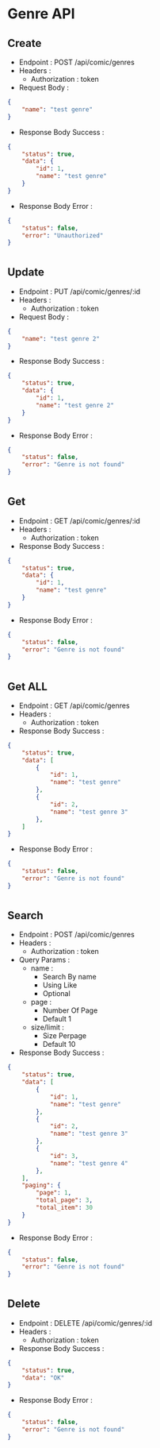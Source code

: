 # Genre API
## Create
- Endpoint : POST /api/comic/genres
- Headers : 
    - Authorization : token
- Request Body :
```json
{
    "name": "test genre"
}
```
- Response Body Success :
```json
{
    "status": true,
    "data": {
        "id": 1,
        "name": "test genre"
    }
}
```
- Response Body Error :
```json
{
    "status": false,
    "error": "Unauthorized"
}
```

#
## Update
- Endpoint : PUT /api/comic/genres/:id
- Headers :
    - Authorization : token
- Request Body :
```json
{
    "name": "test genre 2"
}
```
- Response Body Success :
```json
{
    "status": true,
    "data": {
        "id": 1,
        "name": "test genre 2"
    }
}
```
- Response Body Error :
```json
{
    "status": false,
    "error": "Genre is not found"
}
```

#
## Get
- Endpoint : GET /api/comic/genres/:id
- Headers :
    - Authorization : token
- Response Body Success :
```json
{
    "status": true,
    "data": {
        "id": 1,
        "name": "test genre"
    }
}
```
- Response Body Error :
```json
{
    "status": false,
    "error": "Genre is not found"
}
```

#
## Get ALL
- Endpoint : GET /api/comic/genres
- Headers :
    - Authorization : token
- Response Body Success :
```json
{
    "status": true,
    "data": [
        {
            "id": 1,
            "name": "test genre"
        },
        {
            "id": 2,
            "name": "test genre 3"
        },
    ]
}
```
- Response Body Error :
```json
{
    "status": false,
    "error": "Genre is not found"
}
```

#
## Search
- Endpoint : POST /api/comic/genres
- Headers :
    - Authorization : token
- Query Params :
    - name : 
        - Search By name
        - Using Like
        - Optional
    - page : 
        - Number Of Page
        - Default 1
    - size/limit : 
        - Size Perpage
        - Default 10
- Response Body Success :
```json
{
    "status": true,
    "data": [
        {
            "id": 1,
            "name": "test genre"
        },
        {
            "id": 2,
            "name": "test genre 3"
        },
        {
            "id": 3,
            "name": "test genre 4"
        },
    ],
    "paging": {
        "page": 1,
        "total_page": 3,
        "total_item": 30
    }
}
```
- Response Body Error :
```json
{
    "status": false,
    "error": "Genre is not found"
}
```

#
## Delete
- Endpoint : DELETE /api/comic/genres/:id
- Headers :
    - Authorization : token
- Response Body Success :
```json
{
    "status": true,
    "data": "OK"
}
```
- Response Body Error :
```json
{
    "status": false,
    "error": "Genre is not found"
}